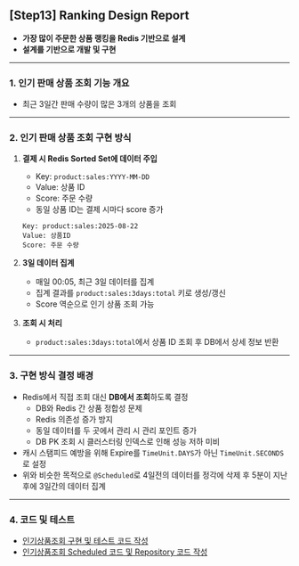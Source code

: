 ## [Step13] Ranking Design Report
- **가장 많이 주문한 상품 랭킹을 Redis 기반으로 설계**  
- **설계를 기반으로 개발 및 구현**

---

### 1. 인기 판매 상품 조회 기능 개요
- 최근 3일간 판매 수량이 많은 3개의 상품을 조회

---

### 2. 인기 판매 상품 조회 구현 방식
1. **결제 시 Redis Sorted Set에 데이터 주입**
   - Key: `product:sales:YYYY-MM-DD`
   - Value: 상품 ID
   - Score: 주문 수량
   - 동일 상품 ID는 결제 시마다 score 증가

   ```text
   Key: product:sales:2025-08-22
   Value: 상품ID
   Score: 주문 수량
   ```

2. **3일 데이터 집계**
   - 매일 00:05, 최근 3일 데이터를 집계
   - 집계 결과를 `product:sales:3days:total` 키로 생성/갱신
   - Score 역순으로 인기 상품 조회 가능

3. **조회 시 처리**
   - `product:sales:3days:total`에서 상품 ID 조회 후 DB에서 상세 정보 반환

---

### 3. 구현 방식 결정 배경
- Redis에서 직접 조회 대신 **DB에서 조회**하도록 결정
  - DB와 Redis 간 상품 정합성 문제
  - Redis 의존성 증가 방지
  - 동일 데이터를 두 곳에서 관리 시 관리 포인트 증가
  - DB PK 조회 시 클러스터링 인덱스로 인해 성능 저하 미비
- 캐시 스탬피드 예방을 위해 Expire를 `TimeUnit.DAYS`가 아닌 `TimeUnit.SECONDS`로 설정
- 위와 비슷한 목적으로 `@Scheduled`로 4일전의 데이터를 정각에 삭제 후 5분이 지난 후에 3일간의 데이터 집계
   
---

### 4. 코드 및 테스트
- [인기상품조회 구현 및 테스트 코드 작성](https://github.com/jissuk/hhplus_eCommerce_java/pull/8/commits/425cf6ff013e1d507bcb4e67577aa009afb5d897)
- [인기상품조회 Scheduled 코드 및 Repository 코드 작성](https://github.com/jissuk/hhplus_eCommerce_java/pull/8/commits/7079b9bb2b1a3264e8da4bf2a8c1b9eeca551b3b)
